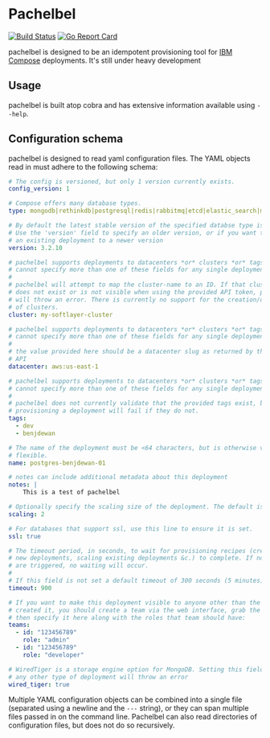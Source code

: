 # Pachelbel
[![Build Status](https://travis-ci.org/benjdewan/pachelbel.svg?branch=master)](https://travis-ci.org/benjdewan/pachelbel)
[![Go Report Card](https://goreportcard.com/badge/github.com/benjdewan/pachelbel)](https://goreportcard.com/report/github.com/benjdewan/pachelbel)

pachelbel is designed to be an idempotent provisioning tool for [IBM Compose](compose.io) deployments. It's still under heavy development

## Usage
pachelbel is built atop cobra and has extensive information available using `--help`.

## Configuration schema
pachelbel is designed to read yaml configuration files. The YAML objects read in must adhere to the following schema:

```yaml
# The config is versioned, but only 1 version currently exists.
config_version: 1

# Compose offers many database types.
type: mongodb|rethinkdb|postgresql|redis|rabbitmq|etcd|elastic_search|mysql|janusgraph

# By default the latest stable version of the specified databse type is used.
# Use the 'version' field to specify an older version, or if you want to update
# an existing deployment to a newer version
version: 3.2.10

# pachelbel supports deployments to datacenters *or* clusters *or* tags. You
# cannot specify more than one of these fields for any single deployment.
#
# pachelbel will attempt to map the cluster-name to an ID. If that cluster
# does not exist or is not visible when using the provided API token, pachelbel
# will throw an error. There is currently no support for the creation/deleting
# of clusters.
cluster: my-softlayer-cluster

# pachelbel supports deployments to datacenters *or* clusters *or* tags. You
# cannot specify more than one of these fields for any single deployment.
#
# the value provided here should be a datacenter slug as returned by the compose
# API
datacenter: aws:us-east-1

# pachelbel supports deployments to datacenters *or* clusters *or* tags. You
# cannot specify more than one of these fields for any single deployment.
#
# pachelbel does not currently validate that the provided tags exist, but
# provisioning a deployment will fail if they do not.
tags:
  - dev
  - benjdewan

# The name of the deployment must be <64 characters, but is otherwise very
# flexible.
name: postgres-benjdewan-01

# notes can include additional metadata about this deployment
notes: |
    This is a test of pachelbel

# Optionally specify the scaling size of the deployment. The default is '1'
scaling: 2

# For databases that support ssl, use this line to ensure it is set.
ssl: true

# The timeout period, in seconds, to wait for provisioning recipes (creating
# new deployments, scaling existing deployments &c.) to complete. If no recipes
# are triggered, no waiting will occur.
#
# If this field is not set a default timeout of 300 seconds (5 minutes) is used.
timeout: 900

# If you want to make this deployment visible to anyone other than the user that
# created it, you should create a team via the web interface, grab the team ID, and
# then specify it here along with the roles that team should have:
teams:
  - id: "123456789"
    role: "admin"
  - id: "123456789"
    role: "developer"

# WiredTiger is a storage engine option for MongoDB. Setting this field for
# any other type of deployment will throw an error
wired_tiger: true
```

Multiple YAML configuration objects can be combined into a single file (separated using a newline and the `---` string), or they can span multiple files passed in on the command line. Pachelbel can also read directories of configuration files, but does not do so recursively.
